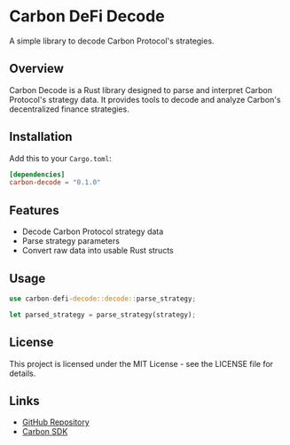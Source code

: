 # Carbon DeFi Decode

A simple library to decode Carbon Protocol's strategies.

## Overview

Carbon Decode is a Rust library designed to parse and interpret Carbon Protocol's strategy data. It provides tools to decode and analyze Carbon's decentralized finance strategies.

## Installation

Add this to your `Cargo.toml`:

```toml
[dependencies]
carbon-decode = "0.1.0"
```

## Features

- Decode Carbon Protocol strategy data
- Parse strategy parameters
- Convert raw data into usable Rust structs

## Usage

```rust
use carbon-defi-decode::decode::parse_strategy;

let parsed_strategy = parse_strategy(strategy);
```

## License

This project is licensed under the MIT License - see the LICENSE file for details.

## Links

- [GitHub Repository](https://github.com/t0rbik/carbon-decode)
- [Carbon SDK](https://github.com/bancorprotocol/carbon-sdk)
